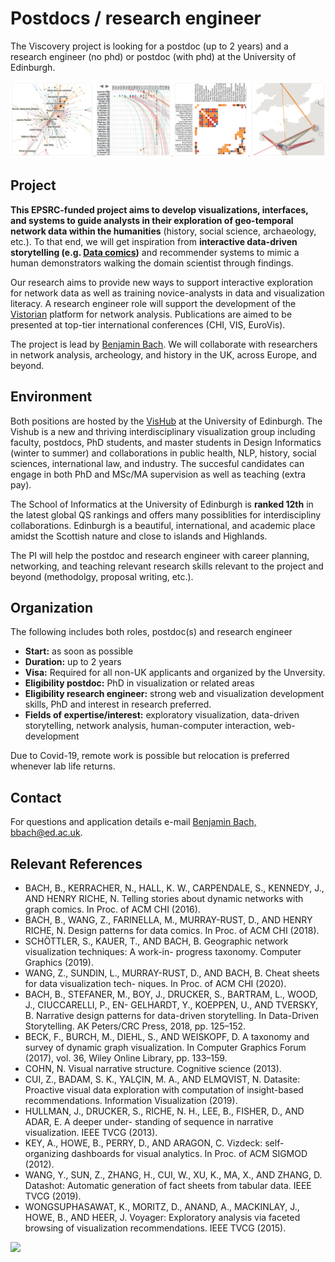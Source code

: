 # Postdocs / research engineer

The Viscovery project is looking for a postdoc (up to 2 years) and a research engineer (no phd) or postdoc (with phd) at the University of Edinburgh. 


![](figures/vistorian.png)


## Project

**This EPSRC-funded project aims to develop visualizations, interfaces, and systems to guide analysts in their exploration of geo-temporal network data within the humanities** (history, social science, archaeology, etc.). To that end, we will get inspiration from **interactive data-driven storytelling (e.g. [Data comics](datacomics.net))** and recommender systems to mimic a human demonstrators walking the domain scientist through findings. 

Our research aims to provide new ways to support interactive exploration for network data as well as training novice-analysts in data and visualization literacy. A research engineer role will support the development of the [Vistorian](http://vistorian.net) platform for network analysis. Publications are aimed to be presented at top-tier international conferences (CHI, VIS, EuroVis).

The project is lead by [Benjamin Bach](http://benjbach.me). We will collaborate with researchers in network analysis, archeology, and history in the UK, across Europe, and beyond.

## Environment

Both positions are hosted by the [VisHub](visualinteractivedata.github.io) at the University of Edinburgh. The Vishub is a new and thriving interdisciplinary visualization group including faculty, postdocs, PhD students, and master students in Design Informatics (winter to summer) and collaborations in public health, NLP, history, social sciences, international law, and industry. The succesful candidates can engage in both PhD and MSc/MA supervision as well as teaching (extra pay). 

The School of Informatics at the University of Edinburgh is **ranked 12th** in the latest global QS rankings and offers many possiblities for interdiscipliny collaborations. Edinburgh is a beautiful, international, and academic place amidst the Scottish nature and close to islands and Highlands. 

The PI will help the postdoc and research engineer with career planning, networking, and teaching relevant research skills relevant to the project and beyond (methodolgy, proposal writing, etc.).

## Organization

The following includes both roles, postdoc(s) and research engineer

* **Start:** as soon as possible
* **Duration:** up to 2 years
* **Visa:** Required for all non-UK applicants and organized by the Unversity.
* **Eligibility postdoc:** PhD in visualization or related areas 
* **Eligibility research engineer:** strong web and visualization development skills, PhD and interest in research preferred. 
* **Fields of expertise/interest:** exploratory visualization, data-driven storytelling, network analysis, human-computer interaction, web-development

Due to Covid-19, remote work is possible but relocation is preferred whenever lab life returns.

## Contact

For questions and application details e-mail [Benjamin Bach, bbach@ed.ac.uk](mailto:bbach@ed.ac.uk).

## Relevant References

* BACH, B., KERRACHER, N., HALL, K. W., CARPENDALE, S., KENNEDY, J., AND HENRY RICHE, N. Telling stories about dynamic networks with graph comics. In Proc. of ACM CHI (2016).
* BACH, B., WANG, Z., FARINELLA, M., MURRAY-RUST, D., AND HENRY RICHE, N. Design patterns for data comics. In Proc. of ACM CHI (2018).
* SCHÖTTLER, S., KAUER, T., AND BACH, B. Geographic network visualization techniques: A work-in- progress taxonomy. Computer Graphics (2019).
* WANG, Z., SUNDIN, L., MURRAY-RUST, D., AND BACH, B. Cheat sheets for data visualization tech- niques. In Proc. of ACM CHI (2020).
* BACH, B., STEFANER, M., BOY, J., DRUCKER, S., BARTRAM, L., WOOD, J., CIUCCARELLI, P., EN- GELHARDT, Y., KOEPPEN, U., AND TVERSKY, B. Narrative design patterns for data-driven storytelling. In Data-Driven Storytelling. AK Peters/CRC Press, 2018, pp. 125–152.
* BECK, F., BURCH, M., DIEHL, S., AND WEISKOPF, D. A taxonomy and survey of dynamic graph visualization. In Computer Graphics Forum (2017), vol. 36, Wiley Online Library, pp. 133–159.
* COHN, N. Visual narrative structure. Cognitive science (2013).
* CUI, Z., BADAM, S. K., YALÇIN, M. A., AND ELMQVIST, N. Datasite: Proactive visual data exploration
with computation of insight-based recommendations. Information Visualization (2019).
* HULLMAN, J., DRUCKER, S., RICHE, N. H., LEE, B., FISHER, D., AND ADAR, E. A deeper under-
standing of sequence in narrative visualization. IEEE TVCG (2013).
* KEY, A., HOWE, B., PERRY, D., AND ARAGON, C. Vizdeck: self-organizing dashboards for visual
analytics. In Proc. of ACM SIGMOD (2012).
* WANG, Y., SUN, Z., ZHANG, H., CUI, W., XU, K., MA, X., AND ZHANG, D. Datashot: Automatic
generation of fact sheets from tabular data. IEEE TVCG (2019).
* WONGSUPHASAWAT, K., MORITZ, D., ANAND, A., MACKINLAY, J., HOWE, B., AND HEER, J. Voyager:
Exploratory analysis via faceted browsing of visualization recommendations. IEEE TVCG (2015).


<img src="figues/epsrc-logo.png" width="100px">
